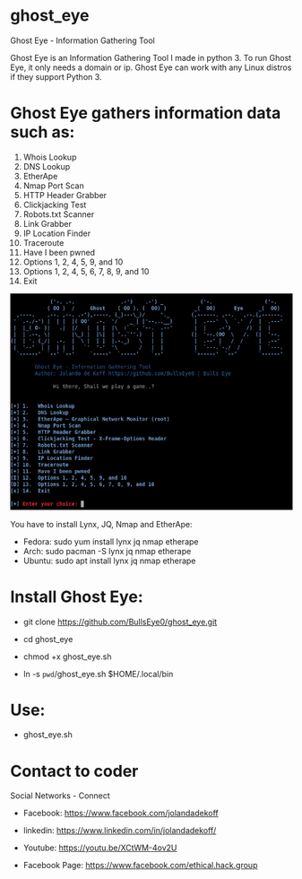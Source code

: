 # ghost_eye
Ghost Eye - Information Gathering Tool
<div>

Ghost Eye is an Information Gathering Tool I made in python 3. 
To run Ghost Eye, it only needs a domain or ip.
Ghost Eye can work with any Linux distros if they support Python 3.


# Ghost Eye gathers information data such as:

1.   Whois Lookup
2.   DNS Lookup
3.   EtherApe
4.   Nmap Port Scan
5.   HTTP Header Grabber
6.   Clickjacking Test
7.   Robots.txt Scanner
8.   Link Grabber
9.   IP Location Finder
10.  Traceroute
11.  Have I been pwned
12.  Options 1, 2, 4, 5, 9, and 10
13.  Options 1, 2, 4, 5, 6, 7, 8, 9, and 10
14.  Exit

![Screenshot](banner.png)

 
You have to install Lynx, JQ, Nmap and EtherApe:

* Fedora: sudo yum install lynx jq nmap etherape
* Arch: sudo pacman -S lynx jq nmap etherape
* Ubuntu: sudo apt install lynx jq nmap etherape
    
# Install Ghost Eye:
* git clone https://github.com/BullsEye0/ghost_eye.git

* cd ghost_eye

* chmod +x ghost_eye.sh

* ln -s `pwd`/ghost_eye.sh $HOME/.local/bin

# Use:

* ghost_eye.sh


# Contact to coder
Social Networks - Connect


* Facebook: https://www.facebook.com/jolandadekoff


* linkedin: https://www.linkedin.com/in/jolandadekoff/

*  Youtube: https://youtu.be/XCtWM-4ov2U

* Facebook Page: https://www.facebook.com/ethical.hack.group
<div>
